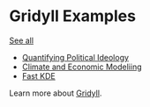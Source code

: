 
# Gridyll Examples

[See all](https://mathisonian.github.io/gridyll-examples)

* [Quantifying Political Ideology](https://mathisonian.github.io/gridyll-examples/quantifying-political-ideology/)
* [Climate and Economic Modeliing](https://mathisonian.github.io/gridyll-examples/margo-climate-model/)
* [Fast KDE](https://mathisonian.github.io/gridyll-examples/fast-kde/)

Learn more about [Gridyll](https://github.com/mathisonian/gridyll).